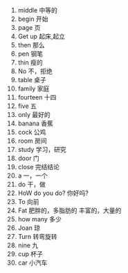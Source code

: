 1. middle   中等的
2. begin    开始
3. page     页
4. Get up   起床,起立
5. then      那么
6. pen        钢笔
7. thin       瘦的
8. No        不，拒绝
9. table      桌子
10. family     家庭
11. fourteen       十四
12. five         五
13. only       最好的
14. banana     香蕉
15. cock      公鸡
16. room      房间
17. study      学习，研究
18. door         门
19. close        完结结论
20. a               一，一个
21. do          干，做
22. HoW do you do?          你好吗?  
23. To           向前
24. Fat           肥胖的，多脂肪的 丰富的，大量的
25. how many       多少
26. Joan         琼
27. Turn         转弯旋转
28. nine          九
29. cup           杯子
30. car      小汽车
